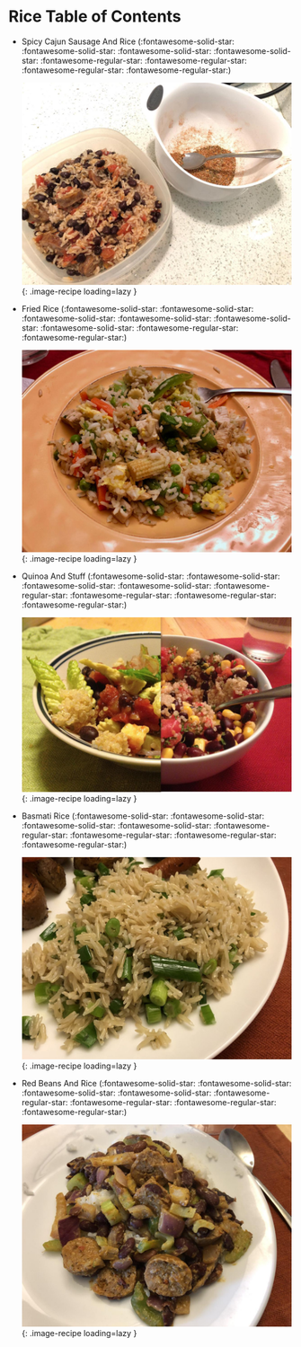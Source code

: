 # Rice Table of Contents

- Spicy Cajun Sausage And Rice (:fontawesome-solid-star: :fontawesome-solid-star: :fontawesome-solid-star: :fontawesome-solid-star: :fontawesome-regular-star: :fontawesome-regular-star: :fontawesome-regular-star: :fontawesome-regular-star:)

    ![spicy_cajun_sausage_and_rice.jpeg](./spicy_cajun_sausage_and_rice.jpeg){: .image-recipe loading=lazy }

- Fried Rice (:fontawesome-solid-star: :fontawesome-solid-star: :fontawesome-solid-star: :fontawesome-solid-star: :fontawesome-solid-star: :fontawesome-solid-star: :fontawesome-regular-star: :fontawesome-regular-star:)

    ![fried_rice.jpeg](./fried_rice.jpeg){: .image-recipe loading=lazy }

- Quinoa And Stuff (:fontawesome-solid-star: :fontawesome-solid-star: :fontawesome-solid-star: :fontawesome-solid-star: :fontawesome-regular-star: :fontawesome-regular-star: :fontawesome-regular-star: :fontawesome-regular-star:)

    ![quinoa_and_stuff.jpg](./quinoa_and_stuff.jpg){: .image-recipe loading=lazy }

- Basmati Rice (:fontawesome-solid-star: :fontawesome-solid-star: :fontawesome-solid-star: :fontawesome-solid-star: :fontawesome-regular-star: :fontawesome-regular-star: :fontawesome-regular-star: :fontawesome-regular-star:)

    ![basmati_rice.jpg](./basmati_rice.jpg){: .image-recipe loading=lazy }

- Red Beans And Rice (:fontawesome-solid-star: :fontawesome-solid-star: :fontawesome-solid-star: :fontawesome-solid-star: :fontawesome-regular-star: :fontawesome-regular-star: :fontawesome-regular-star: :fontawesome-regular-star:)

    ![red_beans_and_rice.jpeg](./red_beans_and_rice.jpeg){: .image-recipe loading=lazy }